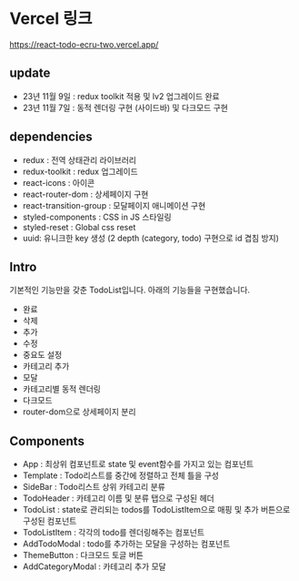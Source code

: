 # Vercel 링크
https://react-todo-ecru-two.vercel.app/

## update
- 23년 11월 9일 : redux toolkit 적용 및 lv2 업그레이드 완료
- 23년 11월 7일 : 동적 렌더링 구현 (사이드바) 및 다크모드 구현

## dependencies
- redux : 전역 상태관리 라이브러리
- redux-toolkit : redux 업그레이드
- react-icons : 아이콘
- react-router-dom : 상세페이지 구현
- react-transition-group : 모달페이지 애니메이션 구현
- styled-components : CSS in JS 스타일링
- styled-reset : Global css reset
- uuid: 유니크한 key 생성 (2 depth (category, todo) 구현으로 id 겹침 방지)


## Intro
기본적인 기능만을 갖춘 TodoList입니다. 아래의 기능들을 구현했습니다.

 - 완료
 - 삭제
 - 추가
 - 수정
 - 중요도 설정
 - 카테고리 추가
 - 모달
 - 카테고리별 동적 렌더링
 - 다크모드
 - router-dom으로 상세페이지 분리

## Components
 - App : 최상위 컴포넌트로 state 및 event함수를 가지고 있는 컴포넌트
 - Template : Todo리스트를 중간에 정렬하고 전체 틀을 구성
 - SideBar : Todo리스트 상위 카테고리 분류
 - TodoHeader : 카테고리 이름 및 분류 탭으로 구성된 헤더
 - TodoList : state로 관리되는 todos를 TodoListItem으로 매핑 및 추가 버튼으로 구성된 컴포넌트
 - TodoListItem : 각각의 todo를 렌더링해주는 컴포넌트
 - AddTodoModal : todo를 추가하는 모달을 구성하는 컴포넌트
 - ThemeButton : 다크모드 토글 버튼
 - AddCategoryModal : 카테고리 추가 모달
